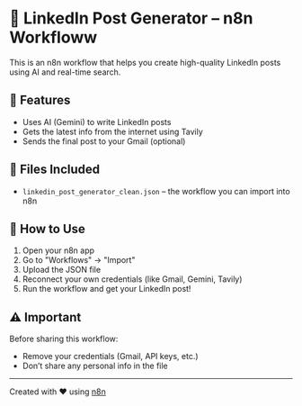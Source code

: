# 🤖 LinkedIn Post Generator – n8n Workfloww

This is an n8n workflow that helps you create high-quality LinkedIn posts using AI and real-time search.

## 🔧 Features
- Uses AI (Gemini) to write LinkedIn posts
- Gets the latest info from the internet using Tavily
- Sends the final post to your Gmail (optional)

## 📂 Files Included
- `linkedin_post_generator_clean.json` – the workflow you can import into n8n

## 🚀 How to Use
1. Open your n8n app
2. Go to "Workflows" → "Import"
3. Upload the JSON file
4. Reconnect your own credentials (like Gmail, Gemini, Tavily)
5. Run the workflow and get your LinkedIn post!

## ⚠️ Important
Before sharing this workflow:
- Remove your credentials (Gmail, API keys, etc.)
- Don’t share any personal info in the file

---

Created with ❤️ using [n8n](https://n8n.io)
